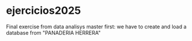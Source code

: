 # ejercicios2025
Final exercise from data analisys master
first: we have to create and load a database from "PANADERIA HERRERA"
